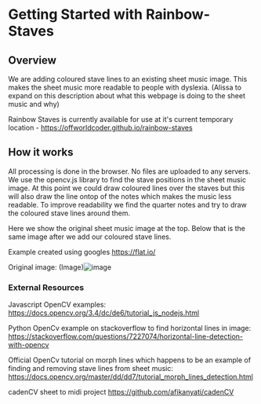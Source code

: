 # Getting Started with Rainbow-Staves

## Overview
We are adding coloured stave lines to an existing sheet music image. This makes the sheet music more readable to people with dyslexia. (Alissa to expand on this description about what this webpage is doing to the sheet music and why)

Rainbow Staves is currently available for use at it's current temporary location - https://offworldcoder.github.io/rainbow-staves

## How it works
All processing is done in the browser. No files are uploaded to any servers. We use the opencv.js library to find the stave positions in the sheet music image. At this point we could draw coloured lines over the staves but this will also draw the line ontop of the notes which makes the music less readable. To improve readability we find the quarter notes and try to draw the coloured stave lines around them.

Here we show the original sheet music image at the top. Below that is the same image after we add our coloured stave lines.

Example created using googles https://flat.io/


Original image:
(Image)![image](https://user-images.githubusercontent.com/5880747/164500834-9f73c11b-c32b-46b1-8781-90f2e3c2ef2a.png)


### External Resources
Javascript OpenCV examples: https://docs.opencv.org/3.4/dc/de6/tutorial_js_nodejs.html

Python OpenCv example on stackoverflow to find horizontal lines in image: https://stackoverflow.com/questions/7227074/horizontal-line-detection-with-opencv

Official OpenCv tutorial on morph lines which happens to be an example of finding and removing stave lines from sheet music: https://docs.opencv.org/master/dd/dd7/tutorial_morph_lines_detection.html

cadenCV sheet to midi project https://github.com/afikanyati/cadenCV
